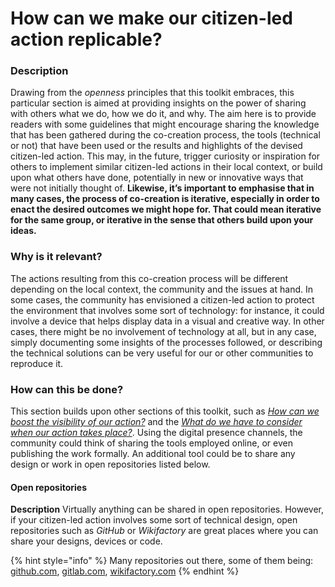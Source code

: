 # How can we make our citizen-led action replicable?

### **Description**

Drawing from the _openness_ principles that this toolkit embraces, this particular section is aimed at providing insights on the power of sharing with others what we do, how we do it, and why. The aim here is to provide readers with some guidelines that might encourage sharing the knowledge that has been gathered during the co-creation process, the tools (technical or not) that have been used or the results and highlights of the devised citizen-led action. This may, in the future, trigger curiosity or inspiration for others to implement similar citizen-led actions in their local context, or build upon what others have done, potentially in new or innovative ways that were not initially thought of. **Likewise, it’s important to emphasise that in many cases, the process of co-creation is iterative, especially in order to enact the desired outcomes we might hope for. That could mean iterative for the same group, or iterative in the sense that others build upon your ideas.**

### **Why is it relevant?**

The actions resulting from this co-creation process will be different depending on the local context, the community and the issues at hand. In some cases, the community has envisioned a citizen-led action to protect the environment that involves some sort of technology: for instance, it could involve a device that helps display data in a visual and creative way. In other cases, there might be no involvement of technology at all, but in any case, simply documenting some insights of the processes followed, or describing the technical solutions can be very useful for our or other communities to reproduce it.

### **How can this be done?**

This section builds upon other sections of this toolkit, such as [_How can we boost the visibility of our action?_](../implementation/how-can-we-boost-the-visibility-of-our-citizen-led-action.md) and the [_What do we have to consider when our action takes place?_](../implementation/what-to-consider-when-our-citizen-led-action-takes-place.md). Using the digital presence channels, the community could think of sharing the tools employed online, or even publishing the work formally. An additional tool could be to share any design or work in open repositories listed below.

#### Open repositories

**Description** Virtually anything can be shared in open repositories. However, if your citizen-led action involves some sort of technical design, open repositories such as _GitHub_ or _Wikifactory_ are great places where you can share your designs, devices or code.

{% hint style="info" %}
Many repositories out there, some of them being: [github.com](https://github.com), [gitlab.com](https://gitlab.com), [wikifactory.com](https://wikifactory.com)
{% endhint %}
